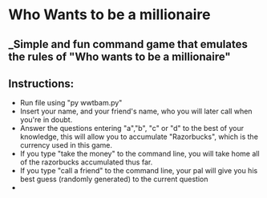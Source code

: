 # Who Wants to be a millionaire

## _Simple and fun command game that emulates the rules of "Who wants to be a millionaire"

## Instructions:
* Run file using "py wwtbam.py"
* Insert your name, and your friend's name, who you will later call when you're in doubt.
* Answer the questions entering "a","b", "c" or "d" to the best of your knowledge, this will allow you to accumulate "Razorbucks", which is the currency used in this game.
* If you type "take the money" to the command line, you will take home all of the razorbucks accumulated thus far.
* If you type "call a friend" to the command line, your pal will give you his best guess (randomly generated) to the current question
*
